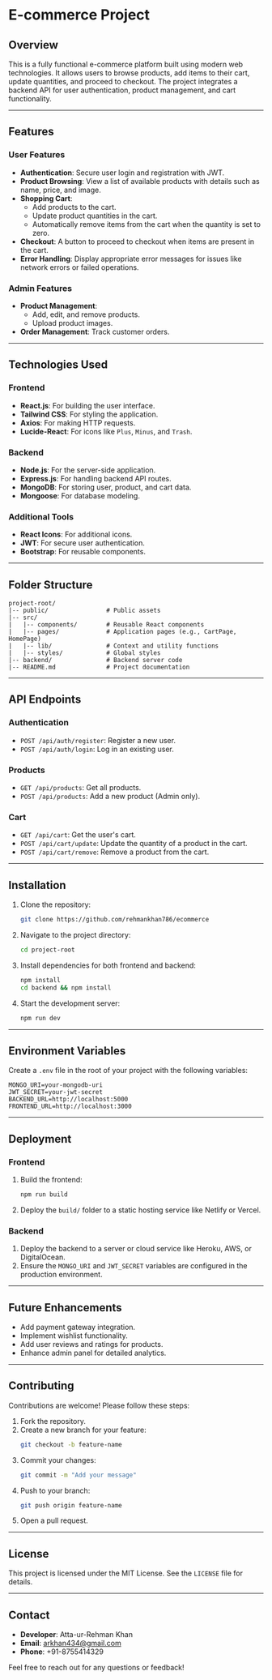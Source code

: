 # E-commerce Project

## Overview
This is a fully functional e-commerce platform built using modern web technologies. It allows users to browse products, add items to their cart, update quantities, and proceed to checkout. The project integrates a backend API for user authentication, product management, and cart functionality.

---

## Features

### User Features
- **Authentication**: Secure user login and registration with JWT.
- **Product Browsing**: View a list of available products with details such as name, price, and image.
- **Shopping Cart**:
  - Add products to the cart.
  - Update product quantities in the cart.
  - Automatically remove items from the cart when the quantity is set to zero.
- **Checkout**: A button to proceed to checkout when items are present in the cart.
- **Error Handling**: Display appropriate error messages for issues like network errors or failed operations.

### Admin Features
- **Product Management**:
  - Add, edit, and remove products.
  - Upload product images.
- **Order Management**: Track customer orders.

---

## Technologies Used

### Frontend
- **React.js**: For building the user interface.
- **Tailwind CSS**: For styling the application.
- **Axios**: For making HTTP requests.
- **Lucide-React**: For icons like `Plus`, `Minus`, and `Trash`.

### Backend
- **Node.js**: For the server-side application.
- **Express.js**: For handling backend API routes.
- **MongoDB**: For storing user, product, and cart data.
- **Mongoose**: For database modeling.

### Additional Tools
- **React Icons**: For additional icons.
- **JWT**: For secure user authentication.
- **Bootstrap**: For reusable components.

---

## Folder Structure

```
project-root/
|-- public/                # Public assets
|-- src/
|   |-- components/        # Reusable React components
|   |-- pages/             # Application pages (e.g., CartPage, HomePage)
|   |-- lib/               # Context and utility functions
|   |-- styles/            # Global styles
|-- backend/               # Backend server code
|-- README.md              # Project documentation
```

---

## API Endpoints

### Authentication
- `POST /api/auth/register`: Register a new user.
- `POST /api/auth/login`: Log in an existing user.

### Products
- `GET /api/products`: Get all products.
- `POST /api/products`: Add a new product (Admin only).

### Cart
- `GET /api/cart`: Get the user's cart.
- `POST /api/cart/update`: Update the quantity of a product in the cart.
- `POST /api/cart/remove`: Remove a product from the cart.

---

## Installation

1. Clone the repository:
   ```bash
   git clone https://github.com/rehmankhan786/ecommerce
   ```

2. Navigate to the project directory:
   ```bash
   cd project-root
   ```

3. Install dependencies for both frontend and backend:
   ```bash
   npm install
   cd backend && npm install
   ```

4. Start the development server:
   ```bash
   npm run dev
   ```

---

## Environment Variables
Create a `.env` file in the root of your project with the following variables:

```
MONGO_URI=your-mongodb-uri
JWT_SECRET=your-jwt-secret
BACKEND_URL=http://localhost:5000
FRONTEND_URL=http://localhost:3000
```

---

## Deployment

### Frontend
1. Build the frontend:
   ```bash
   npm run build
   ```

2. Deploy the `build/` folder to a static hosting service like Netlify or Vercel.

### Backend
1. Deploy the backend to a server or cloud service like Heroku, AWS, or DigitalOcean.
2. Ensure the `MONGO_URI` and `JWT_SECRET` variables are configured in the production environment.

---

## Future Enhancements
- Add payment gateway integration.
- Implement wishlist functionality.
- Add user reviews and ratings for products.
- Enhance admin panel for detailed analytics.

---

## Contributing
Contributions are welcome! Please follow these steps:
1. Fork the repository.
2. Create a new branch for your feature:
   ```bash
   git checkout -b feature-name
   ```
3. Commit your changes:
   ```bash
   git commit -m "Add your message"
   ```
4. Push to your branch:
   ```bash
   git push origin feature-name
   ```
5. Open a pull request.

---

## License
This project is licensed under the MIT License. See the `LICENSE` file for details.

---

## Contact
- **Developer**: Atta-ur-Rehman Khan
- **Email**: arkhan434@gmail.com
- **Phone**: +91-8755414329

Feel free to reach out for any questions or feedback!


